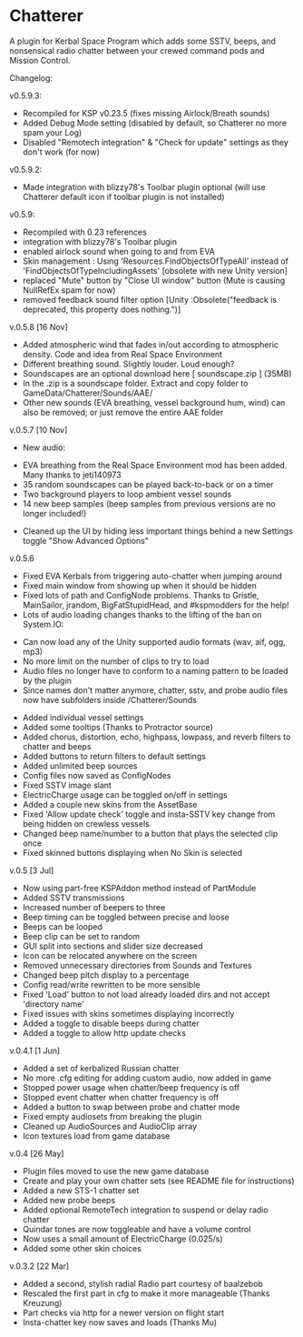 Chatterer
=========

A plugin for Kerbal Space Program which adds some SSTV, beeps, and nonsensical radio chatter between your crewed command pods and Mission Control.

Changelog:

v0.5.9.3: 
- Recompiled for KSP v0.23.5 (fixes missing Airlock/Breath sounds)
- Added Debug Mode setting (disabled by default, so Chatterer no more spam your Log)
- Disabled "Remotech integration" & "Check for update" settings as they don't work (for now)

v0.5.9.2:
- Made integration with blizzy78's Toolbar plugin optional (will use Chatterer default icon if toolbar plugin is not installed)

v0.5.9:
- Recompiled with 0.23 references
- integration with blizzy78's Toolbar plugin
- enabled airlock sound when going to and from EVA
- Skin management : Using 'Resources.FindObjectsOfTypeAll' instead of 'FindObjectsOfTypeIncludingAssets' [obsolete with new Unity version]
- replaced "Mute" button by "Close UI window" button (Mute is causing NullRefEx spam for now)
- removed feedback sound filter option [Unity :Obsolete("feedback is deprecated, this property does nothing.")]

v.0.5.8 [16 Nov]
- Added atmospheric wind that fades in/out according to atmospheric density. Code and idea from Real Space Environment
- Different breathing sound. Slightly louder. Loud enough?
- Soundscapes are an optional download here [ soundscape.zip ] (35MB)
- In the .zip is a soundscape folder. Extract and copy folder to GameData/Chatterer/Sounds/AAE/
- Other new sounds (EVA breathing, vessel background hum, wind) can also be removed; or just remove the entire AAE folder

v.0.5.7 [10 Nov]
- New audio:
* EVA breathing from the Real Space Environment mod has been added. Many thanks to jeti140973
* 35 random soundscapes can be played back-to-back or on a timer
* Two background players to loop ambient vessel sounds
* 14 new beep samples (beep samples from previous versions are no longer included!)
- Cleaned up the UI by hiding less important things behind a new Settings toggle "Show Advanced Options"

v.0.5.6
- Fixed EVA Kerbals from triggering auto-chatter when jumping around
- Fixed main window from showing up when it should be hidden
- Fixed lots of path and ConfigNode problems. Thanks to Gristle, MainSailor, jrandom, BigFatStupidHead, and #kspmodders for the help!
- Lots of audio loading changes thanks to the lifting of the ban on System.IO:
* Can now load any of the Unity supported audio formats (wav, aif, ogg, mp3)
* No more limit on the number of clips to try to load
* Audio files no longer have to conform to a naming pattern to be loaded by the plugin
* Since names don't matter anymore, chatter, sstv, and probe audio files now have subfolders inside /Chatterer/Sounds
- Added individual vessel settings
- Added some tooltips (Thanks to Protractor source)
- Added chorus, distortion, echo, highpass, lowpass, and reverb filters to chatter and beeps
- Added buttons to return filters to default settings
- Added unlimited beep sources
- Config files now saved as ConfigNodes
- Fixed SSTV image slant
- ElectricCharge usage can be toggled on/off in settings
- Added a couple new skins from the AssetBase
- Fixed 'Allow update check' toggle and insta-SSTV key change from being hidden on crewless vessels
- Changed beep name/number to a button that plays the selected clip once
- Fixed skinned buttons displaying when No Skin is selected

v.0.5 [3 Jul]
- Now using part-free KSPAddon method instead of PartModule
- Added SSTV transmissions
- Increased number of beepers to three
- Beep timing can be toggled between precise and loose
- Beeps can be looped
- Beep clip can be set to random
- GUI split into sections and slider size decreased
- Icon can be relocated anywhere on the screen
- Removed unnecessary directories from Sounds and Textures
- Changed beep pitch display to a percentage
- Config read/write rewritten to be more sensible
- Fixed 'Load' button to not load already loaded dirs and not accept 'directory name'
- Fixed issues with skins sometimes displaying incorrectly
- Added a toggle to disable beeps during chatter
- Added a toggle to allow http update checks

v.0.4.1 [1 Jun]
- Added a set of kerbalized Russian chatter
- No more .cfg editing for adding custom audio, now added in game
- Stopped power usage when chatter/beep frequency is off
- Stopped event chatter when chatter frequency is off
- Added a button to swap between probe and chatter mode
- Fixed empty audiosets from breaking the plugin
- Cleaned up AudioSources and AudioClip array
- Icon textures load from game database

v.0.4 [26 May]
- Plugin files moved to use the new game database
- Create and play your own chatter sets (see README file for instructions)
- Added a new STS-1 chatter set
- Added new probe beeps
- Added optional RemoteTech integration to suspend or delay radio chatter
- Quindar tones are now toggleable and have a volume control
- Now uses a small amount of ElectricCharge (0.025/s)
- Added some other skin choices

v.0.3.2 [22 Mar]
- Added a second, stylish radial Radio part courtesy of baalzebob
- Rescaled the first part in cfg to make it more manageable (Thanks Kreuzung)
- Part checks via http for a newer version on flight start
- Insta-chatter key now saves and loads (Thanks Mu)